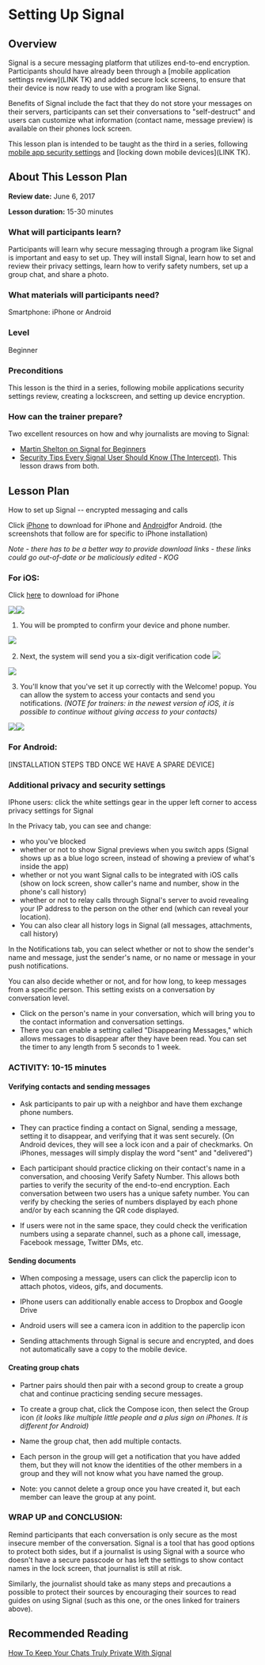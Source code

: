# Setting Up Signal

## Overview
Signal is a secure messaging platform that utilizes end-to-end encryption. Participants should have already been through a [mobile application settings review](LINK TK) and added secure lock screens, to ensure that their device is now ready to use with a program like Signal.

Benefits of Signal include the fact that they do not store your messages on their servers, participants can set their conversations to "self-destruct" and users can customize what information (contact name,
message preview) is available on their phones lock screen.

This lesson plan is intended to be taught as the third in a series, following [mobile app security settings](/docs/Chapter02-01-Mobile-Security-Settings/) and [locking down mobile devices](LINK TK).

## About This Lesson Plan

**Review date:** June 6, 2017

**Lesson duration:** 15-30 minutes


### What will participants learn?

Participants will learn why secure messaging through a program like Signal is important and easy to set up. They will install Signal, learn how to set and review their privacy settings, learn how to verify safety numbers, set up a group chat, and share a photo.

### What materials will participants need?

Smartphone: iPhone or Android

### Level
Beginner

### Preconditions
This lesson is the third in a series, following mobile applications security settings review, creating a lockscreen, and setting up device encryption.

### How can the trainer prepare?

Two excellent resources on how and why journalists are moving to Signal:
+ [Martin Shelton on Signal for Beginners](https://medium.com/@mshelton/signal-for-beginners-c6b44f76a1f0) 
+ [Security Tips Every Signal User Should Know (The Intercept)](https://theintercept.com/2016/07/02/security-tips-every-signal-user-should-know/&sa=D&ust=1507580454389000&usg=AFQjCNG4rH4p8876Oa3a2sXrDGGJ64P9Xw).
This lesson draws from both.

## Lesson Plan

How to set up Signal -- encrypted messaging and calls

Click
[iPhone](https://itunes.apple.com/us/app/signal-private-messenger/id874139669) to
download for iPhone and
[Android](https://www.google.com/url?q=https://play.google.com/store/apps/details?id%3Dorg.thoughtcrime.securesms%26referrer%3Dutm_source%253DOWS%2526utm_medium%253DWeb%2526utm_campaign%253DMessaging&sa=D&ust=1507580454391000&usg=AFQjCNEV1aNs1tubkexzHIsHqL5WM8kTuQ)for
Android. (the screenshots that follow are for specific to iPhone
installation)

*Note - there has to be a better way to provide download links - these links could go out-of-date or be maliciously edited - KOG*

### For iOS:

Click
[here](https://www.google.com/url?q=https://itunes.apple.com/us/app/signal-private-messenger/id874139669?mt%3D8&sa=D&ust=1507580454392000&usg=AFQjCNHgxYAtVRFWJTp8PwsQdK7zpPvciw) to
download for iPhone

![](img/ch2-3/image1.png)![](img/ch2-3/image2.png)

1. You will be prompted to confirm your device and phone number.

![](img/ch2-3/image6.png)

2. Next, the system will send you a six-digit verification
code
![](img/ch2-3/image4.png)

![](img/ch2-3/image7.png)

3. You'll know that you've set it up correctly with the Welcome! popup.
You can allow the system to access your contacts and send you
notifications. *(NOTE for trainers: in the newest version of iOS, it is
possible to continue without giving access to your contacts)*

![](img/ch2-3/image5.png)![](images/ch2-3/image3.png)

### For Android:

[INSTALLATION STEPS TBD ONCE WE HAVE A SPARE DEVICE]

### Additional privacy and security settings

IPhone users: click the white settings gear in the upper left corner to
access privacy settings for Signal

In the Privacy tab, you can see and change:

- who you've blocked
- whether or not to show Signal previews when you switch apps
    (Signal shows up as a blue logo screen, instead of showing a preview
    of what's inside the app)
- whether or not you want Signal calls to be integrated with
    iOS calls (show on lock screen, show caller's name and number, show
    in the phone's call history)
- whether or not to relay calls through Signal's server to
    avoid revealing your IP address to the person on the other end
    (which can reveal your location).
- You can also clear all history logs in Signal (all messages,
    attachments, call history)

In the Notifications tab, you can select whether or not to show the
    sender's name and message, just the sender's name, or no name or
    message in your push notifications.

You can also decide whether or not, and for how long, to keep messages
from a specific person. This setting exists on a conversation by
conversation level.

- Click on the person's name in your conversation, which will bring
    you to the contact information and conversation settings.
- There you can enable a setting called "Disappearing Messages," which
    allows messages to disappear after they have been read. You can set
    the timer to any length from 5 seconds to 1 week.

### ACTIVITY: 10-15 minutes


#### Verifying contacts and sending messages

- Ask participants to pair up with a neighbor and have them exchange
    phone numbers.
- They can practice finding a contact on Signal, sending a message,
    setting it to disappear, and verifying that it was sent securely.
    (On Android devices, they will see a lock icon and a pair of
    checkmarks. On iPhones, messages will simply display the word "sent"
    and "delivered")
- Each participant should practice clicking on their contact's name in
    a conversation, and choosing Verify Safety Number. This allows both
    parties to verify the security of the end-to-end encryption. Each
    conversation between two users has a unique safety number. You can
    verify by checking the series of numbers displayed by each phone
    and/or by each scanning the QR code displayed.

- If users were not in the same space, they could check the
    verification numbers using a separate channel, such as a phone call,
    imessage, Facebook message, Twitter DMs, etc.

#### Sending documents
- When composing a message, users can click the paperclip icon to
    attach photos, videos, gifs, and documents.

- IPhone users can additionally enable access to Dropbox and Google
    Drive
- Android users will see a camera icon in addition to the paperclip
    icon
- Sending attachments through Signal is secure and encrypted, and does
    not automatically save a copy to the mobile device.

#### Creating group chats

- Partner pairs should then pair with a second group to create a group
    chat and continue practicing sending secure messages.

- To create a group chat, click the Compose icon, then select the
    Group icon *(it looks like multiple little people and a plus sign on
    iPhones. It is different for Android)*
- Name the group chat, then add multiple contacts.
- Each person in the group will get a notification that you have added
    them, but they will not know the identities of the other members in
    a group and they will not know what you have named the group.

- Note: you cannot delete a group once you have created it, but each
    member can leave the group at any point.

### WRAP UP and CONCLUSION:

Remind participants that each conversation is only secure as the most
insecure member of the conversation. Signal is a tool that has good
options to protect both sides, but if a journalist is using Signal with
a source who doesn't have a secure passcode or has left the settings to
show contact names in the lock screen, that journalist is still at risk.

Similarly, the journalist should take as many steps and precautions a
possible to protect their sources by encouraging their sources to read
guides on using Signal (such as this one, or the ones linked for
trainers above).

## Recommended Reading

[How To Keep Your Chats Truly Private With Signal](https://theintercept.com/2017/05/01/cybersecurity-for-the-people-how-to-keep-your-chats-truly-private-with-signal/)
